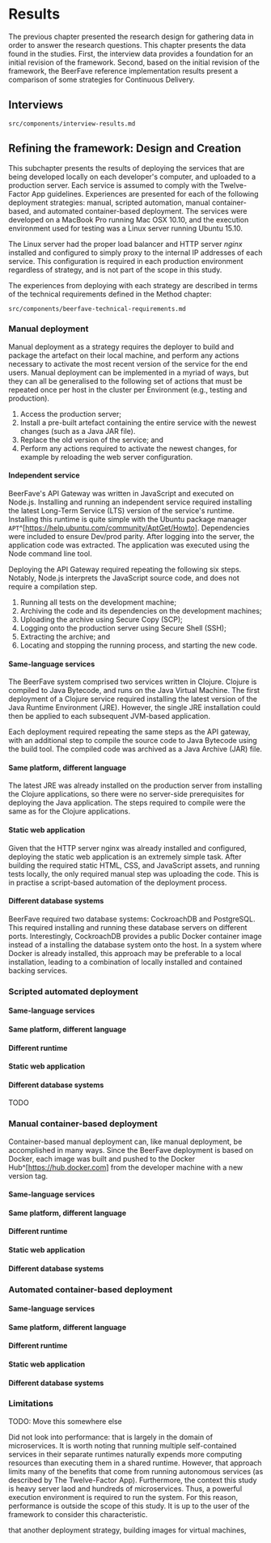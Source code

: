 # Results

The previous chapter presented the research design for gathering data in order to answer the research questions. This chapter presents the data found in the studies. First, the interview data provides a foundation for an initial revision of the framework. Second, based on the initial revision of the framework, the BeerFave reference implementation results present a comparison of some strategies for Continuous Delivery.

## Interviews

```include
src/components/interview-results.md
```

## Refining the framework: Design and Creation

This subchapter presents the results of deploying the services that are being developed locally on each developer's computer, and uploaded to a production server. Each service is assumed to comply with the Twelve-Factor App guidelines. Experiences are presented for each of the following deployment strategies: manual, scripted automation, manual container-based, and automated container-based deployment. The services were developed on a MacBook Pro running Mac OSX 10.10, and the execution environment used for testing was a Linux server running Ubuntu 15.10.

The Linux server had the proper load balancer and HTTP server _nginx_ installed and configured to simply proxy to the internal IP addresses of each service. This configuration is required in each production environment regardless of strategy, and is not part of the scope in this study.

The experiences from deploying with each strategy are described in terms of the technical requirements defined in the Method chapter:

```include
src/components/beerfave-technical-requirements.md
```

### Manual deployment

Manual deployment as a strategy requires the deployer to build and package the artefact on their local machine, and perform any actions necessary to activate the most recent version of the service for the end users. Manual deployment can be implemented in a myriad of ways, but they can all be generalised to the following set of actions that must be repeated once per host in the cluster per Environment (e.g., testing and production).

1. Access the production server;
2. Install a pre-built artefact containing the entire service with the newest changes (such as a Java JAR file).
3. Replace the old version of the service; and
4. Perform any actions required to activate the newest changes, for example by reloading the web server configuration.

#### Independent service

BeerFave's API Gateway was written in JavaScript and executed on Node.js. Installing and running an independent service required installing the latest Long-Term Service (LTS) version of the service's runtime. Installing this runtime is quite simple with the Ubuntu package manager `APT`^[https://help.ubuntu.com/community/AptGet/Howto]. Dependencies were included to ensure Dev/prod parity. After logging into the server, the application code was extracted. The application was executed using the Node command line tool.

Deploying the API Gateway required repeating the following six steps. Notably, Node.js interprets the JavaScript source code, and does not require a compilation step.

1. Running all tests on the development machine;
2. Archiving the code and its dependencies on the development machines;
3. Uploading the archive using Secure Copy (SCP);
4. Logging onto the production server using Secure Shell (SSH);
5. Extracting the archive; and
6. Locating and stopping the running process, and starting the new code.

#### Same-language services

The BeerFave system comprised two services written in Clojure. Clojure is compiled to Java Bytecode, and runs on the Java Virtual Machine. The first deployment of a Clojure service required installing the latest version of the Java Runtime Environment (JRE). However, the single JRE installation could then be applied to each subsequent JVM-based application.

Each deployment required repeating the same steps as the API gateway, with an additional step to compile the source code to Java Bytecode using the build tool. The compiled code was archived as a Java Archive (JAR) file.

#### Same platform, different language

The latest JRE was already installed on the production server from installing the Clojure applications, so there were no server-side prerequisites for deploying the Java application. The steps required to compile were the same as for the Clojure applications.

#### Static web application

Given that the HTTP server nginx was already installed and configured, deploying the static web application is an extremely simple task. After building the required static HTML, CSS, and JavaScript assets, and running tests locally, the only required manual step was uploading the code. This is in practise a script-based automation of the deployment process.

#### Different database systems

BeerFave required two database systems: CockroachDB and PostgreSQL. This required installing and running these database servers on different ports. Interestingly, CockroachDB provides a public Docker container image instead of a installing the database system onto the host. In a system where Docker is already installed, this approach may be preferable to a local installation, leading to a combination of locally installed and contained backing services.

### Scripted automated deployment

#### Same-language services

#### Same platform, different language

#### Different runtime

#### Static web application

#### Different database systems
TODO

### Manual container-based deployment

Container-based manual deployment can, like manual deployment, be accomplished in many ways. Since the BeerFave deployment is based on Docker, each image was built and pushed to the Docker Hub^[https://hub.docker.com] from the developer machine with a new version tag.

#### Same-language services

#### Same platform, different language

#### Different runtime

#### Static web application

#### Different database systems

### Automated container-based deployment

#### Same-language services

#### Same platform, different language

#### Different runtime

#### Static web application

#### Different database systems

### Limitations

TODO: Move this somewhere else

Did not look into performance: that is largely in the domain of microservices. It is worth noting that running multiple self-contained services in their separate runtimes naturally expends more computing resources than executing them in a shared runtime. However, that approach limits many of the benefits that come from running autonomous services (as described by The Twelve-Factor App). Furthermore, the context this study is heavy server laod and hundreds of microservices. Thus, a powerful execution environment is required to run the system. For this reason, performance is outside the scope of this study. It is up to the user of the framework to consider this characteristic.

that another deployment strategy, building images for virtual machines, 
